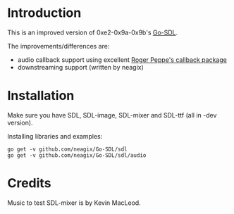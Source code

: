 # Introduction

This is an improved version of 0xe2-0x9a-0x9b's [Go-SDL](https://github.com/0xe2-0x9a-0x9b/Go-SDL).

The improvements/differences are:

* audio callback support using excellent [Roger Peppe's callback package](http://code.google.com/p/rog-go/)
* downstreaming support (written by neagix)

# Installation

Make sure you have SDL, SDL-image, SDL-mixer and SDL-ttf (all in -dev version).

Installing libraries and examples:

    go get -v github.com/neagix/Go-SDL/sdl
    go get -v github.com/neagix/Go-SDL/sdl/audio


# Credits

Music to test SDL-mixer is by Kevin MacLeod.
